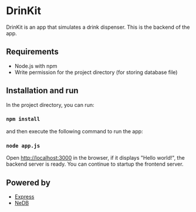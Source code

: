 # DrinKit
DrinKit is an app that simulates a drink dispenser. This is the backend of the app.

## Requirements
* Node.js with npm
* Write permission for the project directory (for storing database file)

## Installation and run

In the project directory, you can run:

### `npm install`

and then execute the following command to run the app:

### `node app.js`

Open [http://localhost:3000](http://localhost:4200) in the browser, if it displays "Hello world!", the backend server is ready. You can continue to startup the frontend server.

## Powered by 
* [Express](https://expressjs.com/)
* [NeDB](https://github.com/louischatriot/nedb)
